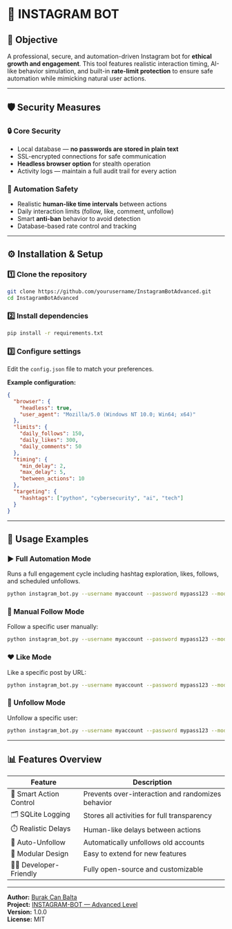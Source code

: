 # 📱 INSTAGRAM BOT

## 🎯 Objective
A professional, secure, and automation-driven Instagram bot for **ethical growth and engagement**.
This tool features realistic interaction timing, AI-like behavior simulation, and built-in **rate-limit protection** to ensure safe automation while mimicking natural user actions.

---

## 🛡️ Security Measures

### 🔒 Core Security
- Local database — **no passwords are stored in plain text**
- SSL-encrypted connections for safe communication
- **Headless browser option** for stealth operation
- Activity logs — maintain a full audit trail for every action

### 🤖 Automation Safety
- Realistic **human-like time intervals** between actions
- Daily interaction limits (follow, like, comment, unfollow)
- Smart **anti-ban** behavior to avoid detection
- Database-based rate control and tracking

---

## ⚙️ Installation & Setup

### 1️⃣ Clone the repository
```bash
git clone https://github.com/yourusername/InstagramBotAdvanced.git
cd InstagramBotAdvanced
```

### 2️⃣ Install dependencies
```bash
pip install -r requirements.txt
```

### 3️⃣ Configure settings
Edit the `config.json` file to match your preferences.

**Example configuration:**
```json
{
  "browser": {
    "headless": true,
    "user_agent": "Mozilla/5.0 (Windows NT 10.0; Win64; x64)"
  },
  "limits": {
    "daily_follows": 150,
    "daily_likes": 300,
    "daily_comments": 50
  },
  "timing": {
    "min_delay": 2,
    "max_delay": 5,
    "between_actions": 10
  },
  "targeting": {
    "hashtags": ["python", "cybersecurity", "ai", "tech"]
  }
}
```

---

## 🚀 Usage Examples

### ▶️ Full Automation Mode
Runs a full engagement cycle including hashtag exploration, likes, follows, and scheduled unfollows.
```bash
python instagram_bot.py --username myaccount --password mypass123 --mode auto
```

### 👤 Manual Follow Mode
Follow a specific user manually:
```bash
python instagram_bot.py --username myaccount --password mypass123 --mode follow --target python.hub
```

### ❤️ Like Mode
Like a specific post by URL:
```bash
python instagram_bot.py --username myaccount --password mypass123 --mode like --target https://www.instagram.com/p/ExamplePost/
```

### 🚫 Unfollow Mode
Unfollow a specific user:
```bash
python instagram_bot.py --username myaccount --password mypass123 --mode unfollow --target example_user
```

---

## 📊 Features Overview
| Feature | Description |
|----------|--------------|
| 🧠 Smart Action Control | Prevents over-interaction and randomizes behavior |
| 🗂️ SQLite Logging | Stores all activities for full transparency |
| ⏱️ Realistic Delays | Human-like delays between actions |
| 🔁 Auto-Unfollow | Automatically unfollows old accounts |
| 🧩 Modular Design | Easy to extend for new features |
| 🧑‍💻 Developer-Friendly | Fully open-source and customizable |

---

**Author:** [Burak Can Balta](https://github.com/burakcanbalta)  
**Project:** [INSTAGRAM-BOT — Advanced Level](https://github.com/burakcanbalta)  
**Version:** 1.0.0  
**License:** MIT
